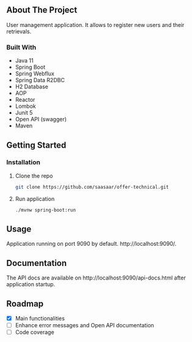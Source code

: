 ## About The Project
User management application. It allows to register new users and their retrievals.
### Built With
- Java 11
- Spring Boot 
- Spring Webflux
- Spring Data R2DBC
- H2 Database
- AOP
- Reactor
- Lombok
- Junit 5
- Open API (swagger)
- Maven

## Getting Started
### Installation

1. Clone the repo
   ```sh
   git clone https://github.com/saasaar/offer-technical.git
   ```
2. Run application
   ```sh
   ./mvnw spring-boot:run
   ```
## Usage

Application running on port 9090 by default. http://localhost:9090/.

## Documentation
The API docs are available on http://localhost:9090/api-docs.html after application startup.

## Roadmap

- [x] Main functionalities
- [ ] Enhance error messages and Open API documentation 
- [ ] Code coverage

